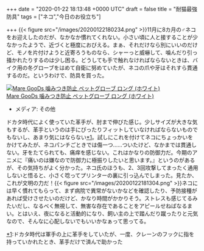 
+++
date = "2020-01-22 18:13:48 +0000 UTC"
draft = false
title = "耐猫最強防具"
tags = ["ネコ","今日のお役立ち"]

+++
{{< figure src="/images/20200122180234.png"  >}}11月に8カ月の♂ネコをお迎えしたのだが、なかなか慣れてくれない。小さい頃に人と接することが少なかったようで、近づくと極度におびえる。まぁ、それだけなら別にいいのだけど、モノを片付けようと近寄ろうものなら、シャーっと威嚇して、噛んだり引っ掻かれたりするのは少し困る。どうしても手で触れなければならないときは、バイク用の冬グローブをはめて自衛に努めていたが、ネコの爪や牙はそれすら貫通するのだ。というわけで、防具を買った。<div class="hatena-asin-detail"><a href="https://www.amazon.co.jp/exec/obidos/ASIN/B07WDFRP57/bestylesnet-22/"><img src="https://images-fe.ssl-images-amazon.com/images/I/418RlWl-GQL._SL160_.jpg" class="hatena-asin-detail-image" alt="Mare GooDs 噛みつき防止 ペットグローブ ロング (ホワイト)" title="Mare GooDs 噛みつき防止 ペットグローブ ロング (ホワイト)"/></a><div class="hatena-asin-detail-info"><a href="https://www.amazon.co.jp/exec/obidos/ASIN/B07WDFRP57/bestylesnet-22/">Mare GooDs 噛みつき防止 ペットグローブ ロング (ホワイト)</a><ul><li><span class="hatena-asin-detail-label">メディア:</span> その他</li></ul></div><div class="hatena-asin-detail-foot"></div></div>ドカタ時代によく使っていた革手が、肘まで伸びた感じ。少しサイズが大きな気もするが、革手というのは手にぴったりフィットしていなければならないものでもないし、あまり気にはならない<a href="#f-9e416e1d" name="fn-9e416e1d" title="ドカタ時代は軍手の上に革手をしていたが、一度、クレーンのフックに指を持っていかれたとき、革手だけで済んで助かった">*1</a>。試しにこれを付けてネコにちょっかいをかけてみたが、ネコパンチごときでは傷一つ……ついたけど、なかまでは貫通しない。牙をたてられても、痛痒を感じない。これはかなりの防御力だ。今期のアニメに『痛いのは嫌なので防御力に極振りしたいと思います。』というのがあるが、その気持ちがよく分かった。ネコ氏のほうも、2、3回攻撃してまったく通用しないと悟ると、小さく唸ってプリンターの裏に引っ込んでしまった。見たか、これが文明の力だ！{{< figure src="/images/20200122181304.png"  >}}ネコには早く慣れてもらって、まず病院で異常がないかなどを確認したり、予防接種があれば受けさせたいのだけど、かなり時間がかかりそう。ストレスも感じてるみたいだし、なるべく無視して、無害な存在であることをアピールせねばなるまい。とはいえ、夜になると活動的になり、飼い主の上で踏んだり蹴ったりと元気なので、そんなに心配しないでもいいかなぁって思ってる。
<div class="footnote">
<a href="#fn-9e416e1d" name="f-9e416e1d" class="footnote-number">*1</a><span class="footnote-delimiter">:</span><span class="footnote-text">ドカタ時代は軍手の上に革手をしていたが、一度、クレーンのフックに指を持っていかれたとき、革手だけで済んで助かった</span>
</div>

